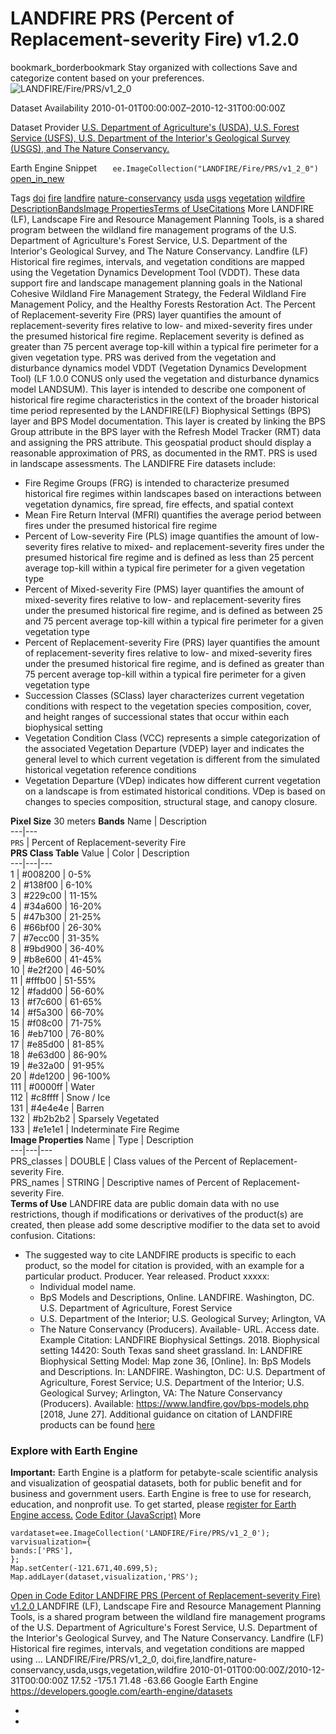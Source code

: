  
#  LANDFIRE PRS (Percent of Replacement-severity Fire) v1.2.0 
bookmark_borderbookmark Stay organized with collections  Save and categorize content based on your preferences.
![LANDFIRE/Fire/PRS/v1_2_0](https://developers.google.com/earth-engine/datasets/images/LANDFIRE/LANDFIRE_Fire_PRS_v1_2_0_sample.png) 

Dataset Availability
    2010-01-01T00:00:00Z–2010-12-31T00:00:00Z 

Dataset Provider
     [ U.S. Department of Agriculture's (USDA), U.S. Forest Service (USFS), U.S. Department of the Interior's Geological Survey (USGS), and The Nature Conservancy. ](https://landfire.gov/) 

Earth Engine Snippet
     `    ee.ImageCollection("LANDFIRE/Fire/PRS/v1_2_0")   ` [ open_in_new ](https://code.earthengine.google.com/?scriptPath=Examples:Datasets/LANDFIRE/LANDFIRE_Fire_PRS_v1_2_0) 

Tags
     [doi](https://developers.google.com/earth-engine/datasets/tags/doi) [fire](https://developers.google.com/earth-engine/datasets/tags/fire) [landfire](https://developers.google.com/earth-engine/datasets/tags/landfire) [nature-conservancy](https://developers.google.com/earth-engine/datasets/tags/nature-conservancy) [usda](https://developers.google.com/earth-engine/datasets/tags/usda) [usgs](https://developers.google.com/earth-engine/datasets/tags/usgs) [vegetation](https://developers.google.com/earth-engine/datasets/tags/vegetation) [wildfire](https://developers.google.com/earth-engine/datasets/tags/wildfire)
[Description](https://developers.google.com/earth-engine/datasets/catalog/LANDFIRE_Fire_PRS_v1_2_0#description)[Bands](https://developers.google.com/earth-engine/datasets/catalog/LANDFIRE_Fire_PRS_v1_2_0#bands)[Image Properties](https://developers.google.com/earth-engine/datasets/catalog/LANDFIRE_Fire_PRS_v1_2_0#image-properties)[Terms of Use](https://developers.google.com/earth-engine/datasets/catalog/LANDFIRE_Fire_PRS_v1_2_0#terms-of-use)[Citations](https://developers.google.com/earth-engine/datasets/catalog/LANDFIRE_Fire_PRS_v1_2_0#citations) More
LANDFIRE (LF), Landscape Fire and Resource Management Planning Tools, is a shared program between the wildland fire management programs of the U.S. Department of Agriculture's Forest Service, U.S. Department of the Interior's Geological Survey, and The Nature Conservancy.
Landfire (LF) Historical fire regimes, intervals, and vegetation conditions are mapped using the Vegetation Dynamics Development Tool (VDDT). These data support fire and landscape management planning goals in the National Cohesive Wildland Fire Management Strategy, the Federal Wildland Fire Management Policy, and the Healthy Forests Restoration Act.
The Percent of Replacement-severity Fire (PRS) layer quantifies the amount of replacement-severity fires relative to low- and mixed-severity fires under the presumed historical fire regime. Replacement severity is defined as greater than 75 percent average top-kill within a typical fire perimeter for a given vegetation type. PRS was derived from the vegetation and disturbance dynamics model VDDT (Vegetation Dynamics Development Tool) (LF 1.0.0 CONUS only used the vegetation and disturbance dynamics model LANDSUM). This layer is intended to describe one component of historical fire regime characteristics in the context of the broader historical time period represented by the LANDFIRE(LF) Biophysical Settings (BPS) layer and BPS Model documentation. This layer is created by linking the BPS Group attribute in the BPS layer with the Refresh Model Tracker (RMT) data and assigning the PRS attribute. This geospatial product should display a reasonable approximation of PRS, as documented in the RMT. PRS is used in landscape assessments.
The LANDIFRE Fire datasets include:
  * Fire Regime Groups (FRG) is intended to characterize presumed historical fire regimes within landscapes based on interactions between vegetation dynamics, fire spread, fire effects, and spatial context
  * Mean Fire Return Interval (MFRI) quantifies the average period between fires under the presumed historical fire regime
  * Percent of Low-severity Fire (PLS) image quantifies the amount of low-severity fires relative to mixed- and replacement-severity fires under the presumed historical fire regime and is defined as less than 25 percent average top-kill within a typical fire perimeter for a given vegetation type
  * Percent of Mixed-severity Fire (PMS) layer quantifies the amount of mixed-severity fires relative to low- and replacement-severity fires under the presumed historical fire regime, and is defined as between 25 and 75 percent average top-kill within a typical fire perimeter for a given vegetation type
  * Percent of Replacement-severity Fire (PRS) layer quantifies the amount of replacement-severity fires relative to low- and mixed-severity fires under the presumed historical fire regime, and is defined as greater than 75 percent average top-kill within a typical fire perimeter for a given vegetation type
  * Succession Classes (SClass) layer characterizes current vegetation conditions with respect to the vegetation species composition, cover, and height ranges of successional states that occur within each biophysical setting
  * Vegetation Condition Class (VCC) represents a simple categorization of the associated Vegetation Departure (VDEP) layer and indicates the general level to which current vegetation is different from the simulated historical vegetation reference conditions
  * Vegetation Departure (VDep) indicates how different current vegetation on a landscape is from estimated historical conditions. VDep is based on changes to species composition, structural stage, and canopy closure.


**Pixel Size** 30 meters 
**Bands**
Name | Description  
---|---  
`PRS` | Percent of Replacement-severity Fire  
**PRS Class Table**
Value | Color | Description  
---|---|---  
1 | #008200 | 0-5%  
2 | #138f00 | 6-10%  
3 | #229c00 | 11-15%  
4 | #34a600 | 16-20%  
5 | #47b300 | 21-25%  
6 | #66bf00 | 26-30%  
7 | #7ecc00 | 31-35%  
8 | #9bd900 | 36-40%  
9 | #b8e600 | 41-45%  
10 | #e2f200 | 46-50%  
11 | #fffb00 | 51-55%  
12 | #fadd00 | 56-60%  
13 | #f7c600 | 61-65%  
14 | #f5a300 | 66-70%  
15 | #f08c00 | 71-75%  
16 | #eb7100 | 76-80%  
17 | #e85d00 | 81-85%  
18 | #e63d00 | 86-90%  
19 | #e32a00 | 91-95%  
20 | #de1200 | 96-100%  
111 | #0000ff | Water  
112 | #c8ffff | Snow / Ice  
131 | #4e4e4e | Barren  
132 | #b2b2b2 | Sparsely Vegetated  
133 | #e1e1e1 | Indeterminate Fire Regime  
**Image Properties**
Name | Type | Description  
---|---|---  
PRS_classes | DOUBLE | Class values of the Percent of Replacement-severity Fire.  
PRS_names | STRING | Descriptive names of Percent of Replacement-severity Fire.  
**Terms of Use**
LANDFIRE data are public domain data with no use restrictions, though if modifications or derivatives of the product(s) are created, then please add some descriptive modifier to the data set to avoid confusion.
Citations:
  * The suggested way to cite LANDFIRE products is specific to each product, so the model for citation is provided, with an example for a particular product. Producer. Year released. Product xxxxx:
    * Individual model name.
    * BpS Models and Descriptions, Online. LANDFIRE. Washington, DC. U.S. Department of Agriculture, Forest Service
    * U.S. Department of the Interior; U.S. Geological Survey; Arlington, VA
    * The Nature Conservancy (Producers). Available- URL. Access date.
Example Citation: LANDFIRE Biophysical Settings. 2018. Biophysical setting 14420: South Texas sand sheet grassland. In: LANDFIRE Biophysical Setting Model: Map zone 36, [Online]. In: BpS Models and Descriptions. In: LANDFIRE. Washington, DC: U.S. Department of Agriculture, Forest Service; U.S. Department of the Interior; U.S. Geological Survey; Arlington, VA: The Nature Conservancy (Producers). Available: <https://www.landfire.gov/bps-models.php> [2018, June 27]. Additional guidance on citation of LANDFIRE products can be found [here](https://landfire.gov/data/citation)


### Explore with Earth Engine
**Important:** Earth Engine is a platform for petabyte-scale scientific analysis and visualization of geospatial datasets, both for public benefit and for business and government users. Earth Engine is free to use for research, education, and nonprofit use. To get started, please [register for Earth Engine access.](https://console.cloud.google.com/earth-engine)
[Code Editor (JavaScript)](https://developers.google.com/earth-engine/datasets/catalog/LANDFIRE_Fire_PRS_v1_2_0#code-editor-javascript-sample) More
```
vardataset=ee.ImageCollection('LANDFIRE/Fire/PRS/v1_2_0');
varvisualization={
bands:['PRS'],
};
Map.setCenter(-121.671,40.699,5);
Map.addLayer(dataset,visualization,'PRS');
```
[ Open in Code Editor ](https://code.earthengine.google.com/?scriptPath=Examples:Datasets/LANDFIRE/LANDFIRE_Fire_PRS_v1_2_0)
[ LANDFIRE PRS (Percent of Replacement-severity Fire) v1.2.0 ](https://developers.google.com/earth-engine/datasets/catalog/LANDFIRE_Fire_PRS_v1_2_0)
LANDFIRE (LF), Landscape Fire and Resource Management Planning Tools, is a shared program between the wildland fire management programs of the U.S. Department of Agriculture's Forest Service, U.S. Department of the Interior's Geological Survey, and The Nature Conservancy. Landfire (LF) Historical fire regimes, intervals, and vegetation conditions are mapped using …
LANDFIRE/Fire/PRS/v1_2_0, doi,fire,landfire,nature-conservancy,usda,usgs,vegetation,wildfire 
2010-01-01T00:00:00Z/2010-12-31T00:00:00Z
17.52 -175.1 71.48 -63.66 
Google Earth Engine
https://developers.google.com/earth-engine/datasets
  * [ ](https://doi.org/https://landfire.gov/)
  * [ ](https://doi.org/https://developers.google.com/earth-engine/datasets/catalog/LANDFIRE_Fire_PRS_v1_2_0)


